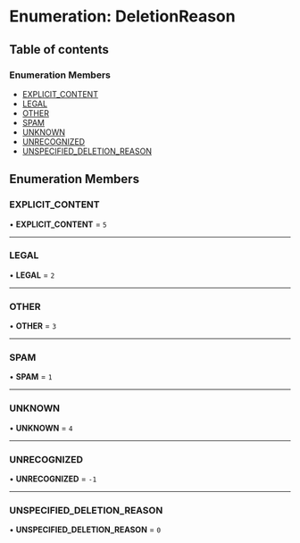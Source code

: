 # Enumeration: DeletionReason

## Table of contents

### Enumeration Members

- [EXPLICIT_CONTENT](DeletionReason.md#explicit_content)
- [LEGAL](DeletionReason.md#legal)
- [OTHER](DeletionReason.md#other)
- [SPAM](DeletionReason.md#spam)
- [UNKNOWN](DeletionReason.md#unknown)
- [UNRECOGNIZED](DeletionReason.md#unrecognized)
- [UNSPECIFIED_DELETION_REASON](DeletionReason.md#unspecified_deletion_reason)

## Enumeration Members

### <a id="explicit_content" name="explicit_content"></a> EXPLICIT_CONTENT

• **EXPLICIT_CONTENT** = `5`

---

### <a id="legal" name="legal"></a> LEGAL

• **LEGAL** = `2`

---

### <a id="other" name="other"></a> OTHER

• **OTHER** = `3`

---

### <a id="spam" name="spam"></a> SPAM

• **SPAM** = `1`

---

### <a id="unknown" name="unknown"></a> UNKNOWN

• **UNKNOWN** = `4`

---

### <a id="unrecognized" name="unrecognized"></a> UNRECOGNIZED

• **UNRECOGNIZED** = `-1`

---

### <a id="unspecified_deletion_reason" name="unspecified_deletion_reason"></a> UNSPECIFIED_DELETION_REASON

• **UNSPECIFIED_DELETION_REASON** = `0`
